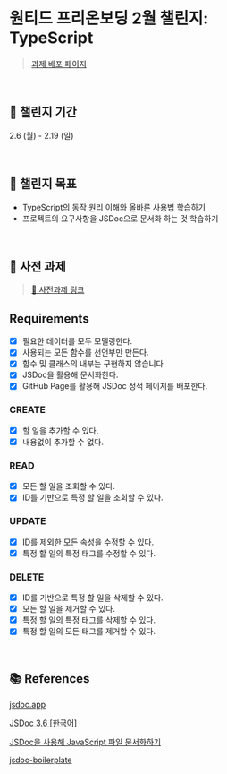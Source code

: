 # 원티드 프리온보딩 2월 챌린지: TypeScript

> [과제 배포 페이지](https://ekim49.github.io/wanted-pre-onboarding-challenge-fe-ts/index.html)

<br/>

## 📆 챌린지 기간

2.6 (월) - 2.19 (일)

<br/>

## 🏁 챌린지 목표

- TypeScript의 동작 원리 이해와 올바른 사용법 학습하기
- 프로젝트의 요구사항을 JSDoc으로 문서화 하는 것 학습하기

<br/>

## 📖 사전 과제

> [🔗 사전과제 링크](https://gist.github.com/pocojang/3c3d4470a3d2a978b5ebfb3f613e40fa)

## Requirements

- [x] 필요한 데이터를 모두 모델링한다.
- [x] 사용되는 모든 함수를 선언부만 만든다.
- [x] 함수 및 클래스의 내부는 구현하지 않습니다.
- [x] JSDoc을 활용해 문서화한다.
- [x] GitHub Page를 활용해 JSDoc 정적 페이지를 배포한다.

### CREATE

- [x] 할 일을 추가할 수 있다.
- [x] 내용없이 추가할 수 없다.

### READ

- [x] 모든 할 일을 조회할 수 있다.
- [x] ID를 기반으로 특정 할 일을 조회할 수 있다.

### UPDATE

- [x] ID를 제외한 모든 속성을 수정할 수 있다.
- [x] 특정 할 일의 특정 태그를 수정할 수 있다.

### DELETE

- [x] ID를 기반으로 특정 할 일을 삭제할 수 있다.
- [x] 모든 할 일을 제거할 수 있다.
- [x] 특정 할 일의 특정 태그를 삭제할 수 있다.
- [x] 특정 할 일의 모든 태그를 제거할 수 있다.

<br/>

## 📚 References

[jsdoc.app](https://jsdoc.app/)

[JSDoc 3.6 [한국어]](https://runebook.dev/ko/docs/jsdoc/-index-)

[JSDoc을 사용해 JavaScript 파일 문서화하기](https://velog.io/@yijaee/JSDoc%EC%9D%84-%EC%82%AC%EC%9A%A9%ED%95%B4-JavaScript-%ED%8C%8C%EC%9D%BC-%EB%AC%B8%EC%84%9C%ED%99%94%ED%95%98%EA%B8%B0)

[jsdoc-boilerplate](https://github.com/pocojang/jsdoc-boilerplate)
